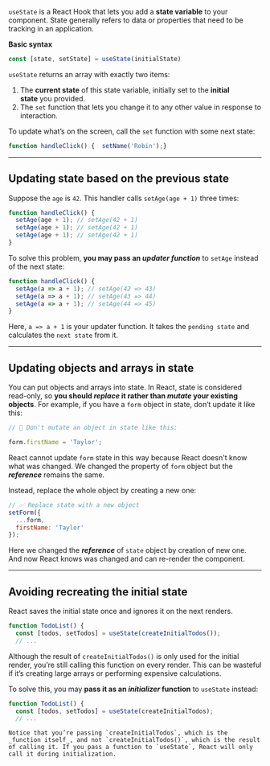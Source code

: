 `useState` is a React Hook that lets you add a **state variable** to your component. State generally refers to data or properties that need to be tracking in an application.

**Basic syntax**
```jsx
const [state, setState] = useState(initialState)
```

`useState` returns an array with exactly two items:

1.  The **current state** of this state variable, initially set to the **initial state** you provided.
2.  The `set` function that lets you change it to any other value in response to interaction.

To update what’s on the screen, call the `set` function with some next state:

```js
function handleClick() {  setName('Robin');}
```

---

## Updating state based on the previous state

Suppose the `age` is `42`. This handler calls `setAge(age + 1)` three times:

```js
function handleClick() {
  setAge(age + 1); // setAge(42 + 1)
  setAge(age + 1); // setAge(42 + 1)
  setAge(age + 1); // setAge(42 + 1)
}
```

To solve this problem, **you may pass an _updater function_** to `setAge` instead of the next state:

```js
function handleClick() {
  setAge(a => a + 1); // setAge(42 => 43)
  setAge(a => a + 1); // setAge(43 => 44)
  setAge(a => a + 1); // setAge(44 => 45)
}
```

Here, `a => a + 1` is your updater function. It takes the `pending state` and calculates the `next state` from it.

---
## Updating objects and arrays in state

You can put objects and arrays into state. In React, state is considered read-only, so **you should _replace_ it rather than _mutate_ your existing objects**. For example, if you have a `form` object in state, don’t update it like this:

```js
// 🚩 Don't mutate an object in state like this:  

form.firstName = 'Taylor';
```

React cannot update `form`  state in this way because React doesn't know what was changed. We changed the property of `form` object but the ***reference*** remains the same.

Instead, replace the whole object by creating a new one:

```js
// ✅ Replace state with a new object
setForm({
  ...form,
  firstName: 'Taylor'
});
```

Here we changed the ***reference*** of `state` object by creation of new one. And now React knows was changed and can re-render the component.

---

## Avoiding recreating the initial state

React saves the initial state once and ignores it on the next renders.

```js
function TodoList() {
  const [todos, setTodos] = useState(createInitialTodos());
  // ...
```

Although the result of `createInitialTodos()` is only used for the initial render, you’re still calling this function on every render. This can be wasteful if it’s creating large arrays or performing expensive calculations.

To solve this, you may **pass it as an _initializer_ function** to `useState` instead:

```js
function TodoList() {
  const [todos, setTodos] = useState(createInitialTodos);
  // ...
```


```ad-important
Notice that you’re passing `createInitialTodos`, which is the _function itself_, and not `createInitialTodos()`, which is the result of calling it. If you pass a function to `useState`, React will only call it during initialization.
```

